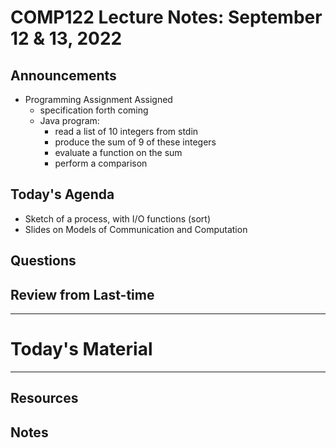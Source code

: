 # COMP122 Lecture Notes: September 12 & 13, 2022

## Announcements
   * Programming Assignment Assigned
     - specification forth coming
     - Java program:
       * read a list of 10 integers from stdin
       * produce the sum of 9 of these integers
       * evaluate a function on the sum
       * perform a comparison

## Today's Agenda
   * Sketch of a process, with I/O functions (sort)
   * Slides on Models of Communication and Computation


## Questions

## Review from Last-time

---
# Today's Material


---
## Resources
## Notes